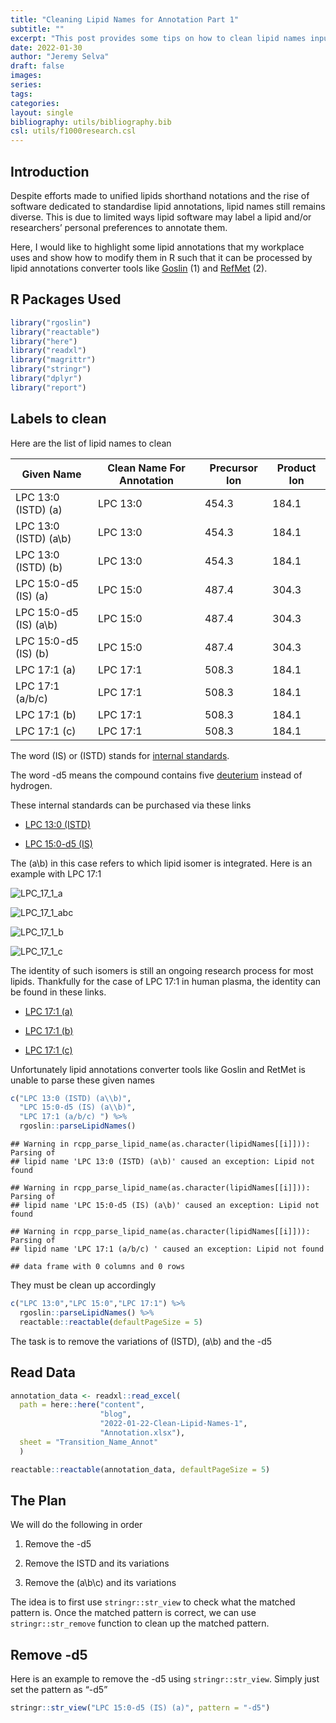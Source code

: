 ```yaml
---
title: "Cleaning Lipid Names for Annotation Part 1"
subtitle: ""
excerpt: "This post provides some tips on how to clean lipid names input suited for some current nomenclature tools using R"
date: 2022-01-30
author: "Jeremy Selva"
draft: false
images:
series:
tags:
categories:
layout: single
bibliography: utils/bibliography.bib
csl: utils/f1000research.csl
---
```


<script src="{{< blogdown/postref >}}index_files/clipboard/clipboard.min.js"></script>
<link href="{{< blogdown/postref >}}index_files/xaringanExtra-clipboard/xaringanExtra-clipboard.css" rel="stylesheet" />
<script src="{{< blogdown/postref >}}index_files/xaringanExtra-clipboard/xaringanExtra-clipboard.js"></script>
<script>window.xaringanExtraClipboard(null, {"button":"<i class=\"fa fa-clipboard\"><\/i> Copy Code","success":"<i class=\"fa fa-check\" style=\"color: #90BE6D\"><\/i> Copied!","error":"Press Ctrl+C to Copy"})</script>
<link href="{{< blogdown/postref >}}index_files/font-awesome/css/all.css" rel="stylesheet" />
<link href="{{< blogdown/postref >}}index_files/font-awesome/css/v4-shims.css" rel="stylesheet" />
<script src="{{< blogdown/postref >}}index_files/core-js/shim.min.js"></script>
<script src="{{< blogdown/postref >}}index_files/react/react.min.js"></script>
<script src="{{< blogdown/postref >}}index_files/react/react-dom.min.js"></script>
<script src="{{< blogdown/postref >}}index_files/reactwidget/react-tools.js"></script>
<script src="{{< blogdown/postref >}}index_files/htmlwidgets/htmlwidgets.js"></script>
<script src="{{< blogdown/postref >}}index_files/reactable-binding/reactable.js"></script>
<script src="{{< blogdown/postref >}}index_files/core-js/shim.min.js"></script>
<script src="{{< blogdown/postref >}}index_files/react/react.min.js"></script>
<script src="{{< blogdown/postref >}}index_files/react/react-dom.min.js"></script>
<script src="{{< blogdown/postref >}}index_files/reactwidget/react-tools.js"></script>
<script src="{{< blogdown/postref >}}index_files/htmlwidgets/htmlwidgets.js"></script>
<script src="{{< blogdown/postref >}}index_files/reactable-binding/reactable.js"></script>
<script src="{{< blogdown/postref >}}index_files/htmlwidgets/htmlwidgets.js"></script>
<link href="{{< blogdown/postref >}}index_files/str_view/str_view.css" rel="stylesheet" />
<script src="{{< blogdown/postref >}}index_files/str_view-binding/str_view.js"></script>
<script src="{{< blogdown/postref >}}index_files/htmlwidgets/htmlwidgets.js"></script>
<link href="{{< blogdown/postref >}}index_files/str_view/str_view.css" rel="stylesheet" />
<script src="{{< blogdown/postref >}}index_files/str_view-binding/str_view.js"></script>
<script src="{{< blogdown/postref >}}index_files/htmlwidgets/htmlwidgets.js"></script>
<link href="{{< blogdown/postref >}}index_files/str_view/str_view.css" rel="stylesheet" />
<script src="{{< blogdown/postref >}}index_files/str_view-binding/str_view.js"></script>
<script src="{{< blogdown/postref >}}index_files/htmlwidgets/htmlwidgets.js"></script>
<link href="{{< blogdown/postref >}}index_files/str_view/str_view.css" rel="stylesheet" />
<script src="{{< blogdown/postref >}}index_files/str_view-binding/str_view.js"></script>
<script src="{{< blogdown/postref >}}index_files/htmlwidgets/htmlwidgets.js"></script>
<link href="{{< blogdown/postref >}}index_files/str_view/str_view.css" rel="stylesheet" />
<script src="{{< blogdown/postref >}}index_files/str_view-binding/str_view.js"></script>
<script src="{{< blogdown/postref >}}index_files/htmlwidgets/htmlwidgets.js"></script>
<link href="{{< blogdown/postref >}}index_files/str_view/str_view.css" rel="stylesheet" />
<script src="{{< blogdown/postref >}}index_files/str_view-binding/str_view.js"></script>
<script src="{{< blogdown/postref >}}index_files/htmlwidgets/htmlwidgets.js"></script>
<link href="{{< blogdown/postref >}}index_files/str_view/str_view.css" rel="stylesheet" />
<script src="{{< blogdown/postref >}}index_files/str_view-binding/str_view.js"></script>
<script src="{{< blogdown/postref >}}index_files/htmlwidgets/htmlwidgets.js"></script>
<link href="{{< blogdown/postref >}}index_files/str_view/str_view.css" rel="stylesheet" />
<script src="{{< blogdown/postref >}}index_files/str_view-binding/str_view.js"></script>
<script src="{{< blogdown/postref >}}index_files/htmlwidgets/htmlwidgets.js"></script>
<link href="{{< blogdown/postref >}}index_files/str_view/str_view.css" rel="stylesheet" />
<script src="{{< blogdown/postref >}}index_files/str_view-binding/str_view.js"></script>
<script src="{{< blogdown/postref >}}index_files/htmlwidgets/htmlwidgets.js"></script>
<link href="{{< blogdown/postref >}}index_files/str_view/str_view.css" rel="stylesheet" />
<script src="{{< blogdown/postref >}}index_files/str_view-binding/str_view.js"></script>
<script src="{{< blogdown/postref >}}index_files/htmlwidgets/htmlwidgets.js"></script>
<link href="{{< blogdown/postref >}}index_files/str_view/str_view.css" rel="stylesheet" />
<script src="{{< blogdown/postref >}}index_files/str_view-binding/str_view.js"></script>
<script src="{{< blogdown/postref >}}index_files/htmlwidgets/htmlwidgets.js"></script>
<link href="{{< blogdown/postref >}}index_files/str_view/str_view.css" rel="stylesheet" />
<script src="{{< blogdown/postref >}}index_files/str_view-binding/str_view.js"></script>
<script src="{{< blogdown/postref >}}index_files/htmlwidgets/htmlwidgets.js"></script>
<link href="{{< blogdown/postref >}}index_files/str_view/str_view.css" rel="stylesheet" />
<script src="{{< blogdown/postref >}}index_files/str_view-binding/str_view.js"></script>
<script src="{{< blogdown/postref >}}index_files/htmlwidgets/htmlwidgets.js"></script>
<link href="{{< blogdown/postref >}}index_files/str_view/str_view.css" rel="stylesheet" />
<script src="{{< blogdown/postref >}}index_files/str_view-binding/str_view.js"></script>
<script src="{{< blogdown/postref >}}index_files/core-js/shim.min.js"></script>
<script src="{{< blogdown/postref >}}index_files/react/react.min.js"></script>
<script src="{{< blogdown/postref >}}index_files/react/react-dom.min.js"></script>
<script src="{{< blogdown/postref >}}index_files/reactwidget/react-tools.js"></script>
<script src="{{< blogdown/postref >}}index_files/htmlwidgets/htmlwidgets.js"></script>
<script src="{{< blogdown/postref >}}index_files/reactable-binding/reactable.js"></script>

## Introduction

Despite efforts made to unified lipids shorthand notations and the rise of software dedicated to standardise lipid annotations, lipid names still remains diverse. This is due to limited ways lipid software may label a lipid and/or researchers’ personal preferences to annotate them.

Here, I would like to highlight some lipid annotations that my workplace uses and show how to modify them in R such that it can be processed by lipid annotations converter tools like [Goslin](https://lifs-tools.org/goslin) (1) and [RefMet](https://metabolomicsworkbench.org/databases/refmet/index.php) (2).

## R Packages Used

``` r
library("rgoslin")
library("reactable")
library("here")
library("readxl")
library("magrittr")
library("stringr")
library("dplyr")
library("report")
```

## Labels to clean

Here are the list of lipid names to clean

| Given Name              | Clean Name For Annotation | Precursor Ion | Product Ion |
|-------------------------|---------------------------|---------------|-------------|
| LPC 13:0 (ISTD) (a)     | LPC 13:0                  | 454.3         | 184.1       |
| LPC 13:0 (ISTD) (a\\b)  | LPC 13:0                  | 454.3         | 184.1       |
| LPC 13:0 (ISTD) (b)     | LPC 13:0                  | 454.3         | 184.1       |
| LPC 15:0-d5 (IS) (a)    | LPC 15:0                  | 487.4         | 304.3       |
| LPC 15:0-d5 (IS) (a\\b) | LPC 15:0                  | 487.4         | 304.3       |
| LPC 15:0-d5 (IS) (b)    | LPC 15:0                  | 487.4         | 304.3       |
| LPC 17:1 (a)            | LPC 17:1                  | 508.3         | 184.1       |
| LPC 17:1 (a/b/c)        | LPC 17:1                  | 508.3         | 184.1       |
| LPC 17:1 (b)            | LPC 17:1                  | 508.3         | 184.1       |
| LPC 17:1 (c)            | LPC 17:1                  | 508.3         | 184.1       |

The word (IS) or (ISTD) stands for [internal standards](https://en.wikipedia.org/wiki/Internal_standard).

The word -d5 means the compound contains five [deuterium](https://en.wikipedia.org/wiki/Deuterium) instead of hydrogen.

These internal standards can be purchased via these links

-   [LPC 13:0 (ISTD)](https://avantilipids.com/product/855476)

-   [LPC 15:0-d5 (IS)](https://avantilipids.com/product/870309)

The (a\\b) in this case refers to which lipid isomer is integrated. Here is an example with LPC 17:1

![LPC_17_1\_a](LPC_17_1_a.jpg)

![LPC_17_1\_abc](LPC_17_1_abc.jpg)

![LPC_17_1\_b](LPC_17_1_b.jpg)

![LPC_17_1\_c](LPC_17_1_c.jpg)

The identity of such isomers is still an ongoing research process for most lipids. Thankfully for the case of LPC 17:1 in human plasma, the identity can be found in these links.

-   [LPC 17:1 (a)](https://metabolomics.baker.edu.au/method/mrm/LPC171sn2a)

-   [LPC 17:1 (b)](https://metabolomics.baker.edu.au/method/mrm/LPC171sn1aLPC171sn2b)

-   [LPC 17:1 (c)](https://metabolomics.baker.edu.au/method/mrm/LPC171sn1b)

Unfortunately lipid annotations converter tools like Goslin and RetMet is unable to parse these given names

``` r
c("LPC 13:0 (ISTD) (a\\b)",
  "LPC 15:0-d5 (IS) (a\\b)",
  "LPC 17:1 (a/b/c) ") %>%
  rgoslin::parseLipidNames()
```

    ## Warning in rcpp_parse_lipid_name(as.character(lipidNames[[i]])): Parsing of
    ## lipid name 'LPC 13:0 (ISTD) (a\b)' caused an exception: Lipid not found

    ## Warning in rcpp_parse_lipid_name(as.character(lipidNames[[i]])): Parsing of
    ## lipid name 'LPC 15:0-d5 (IS) (a\b)' caused an exception: Lipid not found

    ## Warning in rcpp_parse_lipid_name(as.character(lipidNames[[i]])): Parsing of
    ## lipid name 'LPC 17:1 (a/b/c) ' caused an exception: Lipid not found

    ## data frame with 0 columns and 0 rows

They must be clean up accordingly

``` r
c("LPC 13:0","LPC 15:0","LPC 17:1") %>%
  rgoslin::parseLipidNames() %>%
  reactable::reactable(defaultPageSize = 5)
```

<div id="htmlwidget-1" class="reactable html-widget" style="width:auto;height:auto;"></div>
<script type="application/json" data-for="htmlwidget-1">{"x":{"tag":{"name":"Reactable","attribs":{"data":{"Normalized.Name":["LPC 13:0","LPC 15:0","LPC 17:1"],"Original.Name":["LPC 13:0","LPC 15:0","LPC 17:1"],"Grammar":["Shorthand2020","Shorthand2020","Shorthand2020"],"Message":["NA","NA","NA"],"Adduct":["NA","NA","NA"],"Adduct.Charge":[0,0,0],"Lipid.Maps.Category":["GP","GP","GP"],"Lipid.Maps.Main.Class":["LPC","LPC","LPC"],"Species.Name":["LPC 13:0","LPC 15:0","LPC 17:1"],"Molecular.Species.Name":["LPC 13:0","LPC 15:0","LPC 17:1"],"Sn.Position.Name":["NA","NA","NA"],"Structure.Defined.Name":["NA","NA","NA"],"Full.Structure.Name":["NA","NA","NA"],"Functional.Class.Abbr":["[LPC]","[LPC]","[LPC]"],"Functional.Class.Synonyms":["[LPC, LysoPC]","[LPC, LysoPC]","[LPC, LysoPC]"],"Level":["MOLECULAR_SPECIES","MOLECULAR_SPECIES","MOLECULAR_SPECIES"],"Total.C":[13,15,17],"Total.OH":[0,0,0],"Total.DB":[0,0,1],"Mass":[453.28553995,481.31684009,507.33249016],"Sum.Formula":["C21H44NO7P","C23H48NO7P","C25H50NO7P"],"FA1.Position":[-1,-1,-1],"FA1.C":[13,15,17],"FA1.OH":[0,0,0],"FA1.DB":[0,0,1],"FA1.Bond.Type":["ESTER","ESTER","ESTER"],"FA1.DB.Positions":["[]","[]","[]"],"FA2.Position":[-1,-1,-1],"FA2.C":[0,0,0],"FA2.OH":[0,0,0],"FA2.DB":[0,0,0],"FA2.Bond.Type":["ESTER","ESTER","ESTER"],"FA2.DB.Positions":["[]","[]","[]"],"LCB.Position":["NA","NA","NA"],"LCB.C":["NA","NA","NA"],"LCB.OH":["NA","NA","NA"],"LCB.DB":["NA","NA","NA"],"LCB.Bond.Type":[null,null,null],"LCB.DB.Positions":[null,null,null],"FA3.Position":["NA","NA","NA"],"FA3.C":["NA","NA","NA"],"FA3.OH":["NA","NA","NA"],"FA3.DB":["NA","NA","NA"],"FA3.Bond.Type":[null,null,null],"FA3.DB.Positions":[null,null,null],"FA4.Position":["NA","NA","NA"],"FA4.C":["NA","NA","NA"],"FA4.OH":["NA","NA","NA"],"FA4.DB":["NA","NA","NA"],"FA4.Bond.Type":[null,null,null],"FA4.DB.Positions":[null,null,null]},"columns":[{"accessor":"Normalized.Name","name":"Normalized.Name","type":"character"},{"accessor":"Original.Name","name":"Original.Name","type":"character"},{"accessor":"Grammar","name":"Grammar","type":"character"},{"accessor":"Message","name":"Message","type":"character"},{"accessor":"Adduct","name":"Adduct","type":"character"},{"accessor":"Adduct.Charge","name":"Adduct.Charge","type":"numeric"},{"accessor":"Lipid.Maps.Category","name":"Lipid.Maps.Category","type":"character"},{"accessor":"Lipid.Maps.Main.Class","name":"Lipid.Maps.Main.Class","type":"character"},{"accessor":"Species.Name","name":"Species.Name","type":"character"},{"accessor":"Molecular.Species.Name","name":"Molecular.Species.Name","type":"character"},{"accessor":"Sn.Position.Name","name":"Sn.Position.Name","type":"character"},{"accessor":"Structure.Defined.Name","name":"Structure.Defined.Name","type":"character"},{"accessor":"Full.Structure.Name","name":"Full.Structure.Name","type":"character"},{"accessor":"Functional.Class.Abbr","name":"Functional.Class.Abbr","type":"character"},{"accessor":"Functional.Class.Synonyms","name":"Functional.Class.Synonyms","type":"character"},{"accessor":"Level","name":"Level","type":"character"},{"accessor":"Total.C","name":"Total.C","type":"numeric"},{"accessor":"Total.OH","name":"Total.OH","type":"numeric"},{"accessor":"Total.DB","name":"Total.DB","type":"numeric"},{"accessor":"Mass","name":"Mass","type":"numeric"},{"accessor":"Sum.Formula","name":"Sum.Formula","type":"character"},{"accessor":"FA1.Position","name":"FA1.Position","type":"numeric"},{"accessor":"FA1.C","name":"FA1.C","type":"numeric"},{"accessor":"FA1.OH","name":"FA1.OH","type":"numeric"},{"accessor":"FA1.DB","name":"FA1.DB","type":"numeric"},{"accessor":"FA1.Bond.Type","name":"FA1.Bond.Type","type":"character"},{"accessor":"FA1.DB.Positions","name":"FA1.DB.Positions","type":"character"},{"accessor":"FA2.Position","name":"FA2.Position","type":"numeric"},{"accessor":"FA2.C","name":"FA2.C","type":"numeric"},{"accessor":"FA2.OH","name":"FA2.OH","type":"numeric"},{"accessor":"FA2.DB","name":"FA2.DB","type":"numeric"},{"accessor":"FA2.Bond.Type","name":"FA2.Bond.Type","type":"character"},{"accessor":"FA2.DB.Positions","name":"FA2.DB.Positions","type":"character"},{"accessor":"LCB.Position","name":"LCB.Position","type":"numeric"},{"accessor":"LCB.C","name":"LCB.C","type":"numeric"},{"accessor":"LCB.OH","name":"LCB.OH","type":"numeric"},{"accessor":"LCB.DB","name":"LCB.DB","type":"numeric"},{"accessor":"LCB.Bond.Type","name":"LCB.Bond.Type","type":"character"},{"accessor":"LCB.DB.Positions","name":"LCB.DB.Positions","type":"character"},{"accessor":"FA3.Position","name":"FA3.Position","type":"numeric"},{"accessor":"FA3.C","name":"FA3.C","type":"numeric"},{"accessor":"FA3.OH","name":"FA3.OH","type":"numeric"},{"accessor":"FA3.DB","name":"FA3.DB","type":"numeric"},{"accessor":"FA3.Bond.Type","name":"FA3.Bond.Type","type":"character"},{"accessor":"FA3.DB.Positions","name":"FA3.DB.Positions","type":"character"},{"accessor":"FA4.Position","name":"FA4.Position","type":"numeric"},{"accessor":"FA4.C","name":"FA4.C","type":"numeric"},{"accessor":"FA4.OH","name":"FA4.OH","type":"numeric"},{"accessor":"FA4.DB","name":"FA4.DB","type":"numeric"},{"accessor":"FA4.Bond.Type","name":"FA4.Bond.Type","type":"character"},{"accessor":"FA4.DB.Positions","name":"FA4.DB.Positions","type":"character"}],"defaultPageSize":5,"paginationType":"numbers","showPageInfo":true,"minRows":1,"dataKey":"d860587c1a9d65d5d8d817bca2df1b24","key":"d860587c1a9d65d5d8d817bca2df1b24"},"children":[]},"class":"reactR_markup"},"evals":[],"jsHooks":[]}</script>

The task is to remove the variations of (ISTD), (a\\b) and the -d5

## Read Data

``` r
annotation_data <- readxl::read_excel(
  path = here::here("content", 
                    "blog",
                    "2022-01-22-Clean-Lipid-Names-1",
                    "Annotation.xlsx"),
  sheet = "Transition_Name_Annot"
  )

reactable::reactable(annotation_data, defaultPageSize = 5)
```

<div id="htmlwidget-2" class="reactable html-widget" style="width:auto;height:auto;"></div>
<script type="application/json" data-for="htmlwidget-2">{"x":{"tag":{"name":"Reactable","attribs":{"data":{"Given Name":["LPC 13:0 (ISTD) (a)","LPC 13:0 (ISTD) (a\\b)","LPC 13:0 (ISTD) (b)","LPC 15:0-d5 (IS) (a)","LPC 15:0-d5 (IS) (a\\b)","LPC 15:0-d5 (IS) (b)","LPC 17:1 (a)","LPC 17:1 (a/b/c)","LPC 17:1 (b)","LPC 17:1 (c)"],"Precursor Ion":[454.3,454.3,454.3,487.4,487.4,487.4,508.3,508.3,508.3,508.3],"Product Ion":[184.1,184.1,184.1,304.3,304.3,304.3,184.1,184.1,184.1,184.1]},"columns":[{"accessor":"Given Name","name":"Given Name","type":"character"},{"accessor":"Precursor Ion","name":"Precursor Ion","type":"numeric"},{"accessor":"Product Ion","name":"Product Ion","type":"numeric"}],"defaultPageSize":5,"paginationType":"numbers","showPageInfo":true,"minRows":1,"dataKey":"e26c2bb649e9fe5d80bb5851114b88c6","key":"e26c2bb649e9fe5d80bb5851114b88c6"},"children":[]},"class":"reactR_markup"},"evals":[],"jsHooks":[]}</script>

## The Plan

We will do the following in order

1.  Remove the -d5

2.  Remove the ISTD and its variations

3.  Remove the (a\\b\\c) and its variations

The idea is to first use `stringr::str_view` to check what the matched pattern is. Once the matched pattern is correct, we can use `stringr::str_remove` function to clean up the matched pattern.

## Remove -d5

Here is an example to remove the -d5 using `stringr::str_view`. Simply just set the pattern as “-d5”

``` r
stringr::str_view("LPC 15:0-d5 (IS) (a)", pattern = "-d5")
```

<div id="htmlwidget-3" style="width:960px;height:100%;" class="str_view html-widget"></div>
<script type="application/json" data-for="htmlwidget-3">{"x":{"html":"<ul>\n  <li>LPC 15:0<span class='match'>-d5<\/span> (IS) (a)<\/li>\n<\/ul>"},"evals":[],"jsHooks":[]}</script>

``` r
stringr::str_remove("LPC 15:0-d5 (IS) (a)", pattern = "-d5")
```

    ## [1] "LPC 15:0 (IS) (a)"

## Remove the ISTD variation

The first challenge is to create a pattern that is able to remove variations of ISTD such as `(ISTD)` and `(IS)`

### Detect the word ISTD

To detect the word ISTD, we can do this in R

``` r
stringr::str_view("LPC 13:0 (ISTD) (a)", pattern = "ISTD")
```

<div id="htmlwidget-4" style="width:960px;height:100%;" class="str_view html-widget"></div>
<script type="application/json" data-for="htmlwidget-4">{"x":{"html":"<ul>\n  <li>LPC 13:0 (<span class='match'>ISTD<\/span>) (a)<\/li>\n<\/ul>"},"evals":[],"jsHooks":[]}</script>

Unfortunately, this will not work with the word IS

``` r
stringr::str_view("LPC 15:0-d5 (IS) (a)", pattern = "ISTD")
```

<div id="htmlwidget-5" style="width:960px;height:100%;" class="str_view html-widget"></div>
<script type="application/json" data-for="htmlwidget-5">{"x":{"html":"<ul>\n  <li>LPC 15:0-d5 (IS) (a)<\/li>\n<\/ul>"},"evals":[],"jsHooks":[]}</script>

Alternatively to detect the word IS, we can do this in R

``` r
stringr::str_view("LPC 15:0-d5 (IS) (a)", pattern = "IS")
```

<div id="htmlwidget-6" style="width:960px;height:100%;" class="str_view html-widget"></div>
<script type="application/json" data-for="htmlwidget-6">{"x":{"html":"<ul>\n  <li>LPC 15:0-d5 (<span class='match'>IS<\/span>) (a)<\/li>\n<\/ul>"},"evals":[],"jsHooks":[]}</script>

This time, this will not work with the word ISTD

``` r
stringr::str_view("LPC 13:0 (ISTD) (a)", pattern = "IS")
```

<div id="htmlwidget-7" style="width:960px;height:100%;" class="str_view html-widget"></div>
<script type="application/json" data-for="htmlwidget-7">{"x":{"html":"<ul>\n  <li>LPC 13:0 (<span class='match'>IS<\/span>TD) (a)<\/li>\n<\/ul>"},"evals":[],"jsHooks":[]}</script>

To detect words of the form IS and ISTD, we can make use of the fact that the group “TD” in “ISTD” appear zero or one time. Referring to the cheat sheet of `stringr`, we can make use of parentheses to create a group.

Hence, adding the group to the existing pattern, we have the form `IS(TD)`.

Next, we inform `stringr` that the group `(TD)` can appear zero or one time. Referring to the cheat sheet of `stringr`, we can make use of the `?` symbol

This give our updated pattern to `IS(TD)?`

Putting this to our existing list of words, we have

``` r
stringr::str_view(annotation_data$`Given Name`, pattern = "IS(TD)?")
```

<div id="htmlwidget-8" style="width:960px;height:100%;" class="str_view html-widget"></div>
<script type="application/json" data-for="htmlwidget-8">{"x":{"html":"<ul>\n  <li>LPC 13:0 (<span class='match'>ISTD<\/span>) (a)<\/li>\n  <li>LPC 13:0 (<span class='match'>ISTD<\/span>) (a\\b)<\/li>\n  <li>LPC 13:0 (<span class='match'>ISTD<\/span>) (b)<\/li>\n  <li>LPC 15:0-d5 (<span class='match'>IS<\/span>) (a)<\/li>\n  <li>LPC 15:0-d5 (<span class='match'>IS<\/span>) (a\\b)<\/li>\n  <li>LPC 15:0-d5 (<span class='match'>IS<\/span>) (b)<\/li>\n  <li>LPC 17:1 (a)<\/li>\n  <li>LPC 17:1 (a/b/c)<\/li>\n  <li>LPC 17:1 (b)<\/li>\n  <li>LPC 17:1 (c)<\/li>\n<\/ul>"},"evals":[],"jsHooks":[]}</script>

### Detect Parenthesis

The way to detect `(` and `)` is unfortunately not as simple as `stringr::str_view_all("LPC 13:0 (ISTD) (a)", pattern = "(")`, giving rise to this error message.

``` r
stringr::str_view_all("LPC 13:0 (ISTD) (a)", pattern = "(")
```

    ## Error in stri_locate_all_regex(string, pattern, omit_no_match = TRUE, : Incorrectly nested parentheses in regex pattern. (U_REGEX_MISMATCHED_PAREN, context=`(`)

This is because `(` and `)` fall under a group called “meta characters” that have other functions in regular expression. In fact, we have just explained what it does earlier which is to group characters together.

To inform that we want to search for the pattern `(` and `)` explicitly. We need to add two escape character `\\` as indicated in the stringr cheat sheet.

![parenthesis](parenthesis.jpg)

``` r
stringr::str_view_all("LPC 13:0 (ISTD) (a)", pattern = "\\(")
```

<div id="htmlwidget-9" style="width:960px;height:100%;" class="str_view html-widget"></div>
<script type="application/json" data-for="htmlwidget-9">{"x":{"html":"<ul>\n  <li>LPC 13:0 <span class='match'>(<\/span>ISTD) <span class='match'>(<\/span>a)<\/li>\n<\/ul>"},"evals":[],"jsHooks":[]}</script>

``` r
stringr::str_view_all("LPC 13:0 (ISTD) (a)", pattern = "\\)")
```

<div id="htmlwidget-10" style="width:960px;height:100%;" class="str_view html-widget"></div>
<script type="application/json" data-for="htmlwidget-10">{"x":{"html":"<ul>\n  <li>LPC 13:0 (ISTD<span class='match'>)<\/span> (a<span class='match'>)<\/span><\/li>\n<\/ul>"},"evals":[],"jsHooks":[]}</script>

Putting it all together, we have the pattern `\\(IS(TD)?\\)`

``` r
stringr::str_view_all(annotation_data$`Given Name`, pattern = "\\(IS(TD)?\\)")
```

<div id="htmlwidget-11" style="width:960px;height:100%;" class="str_view html-widget"></div>
<script type="application/json" data-for="htmlwidget-11">{"x":{"html":"<ul>\n  <li>LPC 13:0 <span class='match'>(ISTD)<\/span> (a)<\/li>\n  <li>LPC 13:0 <span class='match'>(ISTD)<\/span> (a\\b)<\/li>\n  <li>LPC 13:0 <span class='match'>(ISTD)<\/span> (b)<\/li>\n  <li>LPC 15:0-d5 <span class='match'>(IS)<\/span> (a)<\/li>\n  <li>LPC 15:0-d5 <span class='match'>(IS)<\/span> (a\\b)<\/li>\n  <li>LPC 15:0-d5 <span class='match'>(IS)<\/span> (b)<\/li>\n  <li>LPC 17:1 (a)<\/li>\n  <li>LPC 17:1 (a/b/c)<\/li>\n  <li>LPC 17:1 (b)<\/li>\n  <li>LPC 17:1 (c)<\/li>\n<\/ul>"},"evals":[],"jsHooks":[]}</script>

## Remove (a\\b\\c) and its variations

The second challenge is to create a pattern to remove variations of (a\\b\\c).

Things that are consistent is that they are written in small letters.

However, the main issue I faced when dealing with this variation

-   The letter does not always start with `a`

-   The list of letters can be separated by `\` or `/`

-   The list can expand indefinitely. For example, it can be

    -   (a\\b\\…\\f)

    -   (b\\d\\f)

Here is what I have done to resolve the above issues.

### Letter does not always start with `a`

To create a pattern that matches small letters from a to z, we can use the square brackets `[` and `]` and hyphen `-` as indicated in the stringr cheat sheet.

![range](range.jpg)

Applying what we have learnt, we have the pattern `\\([a-z]\\)`. The `a-z` means the range from a to z. The square brackets `[` and `]` means one of. Hence `[a-z]` is telling the software to look for one of the letters ranging from a to z.

``` r
stringr::str_view_all(annotation_data$`Given Name`, pattern = "\\([a-z]\\)")
```

<div id="htmlwidget-12" style="width:960px;height:100%;" class="str_view html-widget"></div>
<script type="application/json" data-for="htmlwidget-12">{"x":{"html":"<ul>\n  <li>LPC 13:0 (ISTD) <span class='match'>(a)<\/span><\/li>\n  <li>LPC 13:0 (ISTD) (a\\b)<\/li>\n  <li>LPC 13:0 (ISTD) <span class='match'>(b)<\/span><\/li>\n  <li>LPC 15:0-d5 (IS) <span class='match'>(a)<\/span><\/li>\n  <li>LPC 15:0-d5 (IS) (a\\b)<\/li>\n  <li>LPC 15:0-d5 (IS) <span class='match'>(b)<\/span><\/li>\n  <li>LPC 17:1 <span class='match'>(a)<\/span><\/li>\n  <li>LPC 17:1 (a/b/c)<\/li>\n  <li>LPC 17:1 <span class='match'>(b)<\/span><\/li>\n  <li>LPC 17:1 <span class='match'>(c)<\/span><\/li>\n<\/ul>"},"evals":[],"jsHooks":[]}</script>

### The list of letters can be separated by `\` or `/`

Matching `/` is easy.

``` r
stringr::str_view_all("LPC 17:1 (a/b/c)", pattern = "/")
```

<div id="htmlwidget-13" style="width:960px;height:100%;" class="str_view html-widget"></div>
<script type="application/json" data-for="htmlwidget-13">{"x":{"html":"<ul>\n  <li>LPC 17:1 (a<span class='match'>/<\/span>b<span class='match'>/<\/span>c)<\/li>\n<\/ul>"},"evals":[],"jsHooks":[]}</script>

but not so for `\`

``` r
stringr::str_view_all("LPC 13:0 (ISTD) (a\\b)", pattern = "\\")
```

    ## Error in stri_locate_all_regex(string, pattern, omit_no_match = TRUE, : Unrecognized backslash escape sequence in pattern. (U_REGEX_BAD_ESCAPE_SEQUENCE, context=`\`)

`\` also fall under a group called “meta characters.” Referring to the stringr cheat sheet, to search for the pattern `/` explicitly. We use four escape characters `\\\\`

![backslash](backslash.jpg)

``` r
stringr::str_view_all("LPC 13:0 (ISTD) (a\\b)", pattern = "\\\\")
```

<div id="htmlwidget-14" style="width:960px;height:100%;" class="str_view html-widget"></div>
<script type="application/json" data-for="htmlwidget-14">{"x":{"html":"<ul>\n  <li>LPC 13:0 (ISTD) (a<span class='match'>\\<\/span>b)<\/li>\n<\/ul>"},"evals":[],"jsHooks":[]}</script>

The question now is how do we incorporate “or” into the pattern. Referring again to the stringr cheat sheet, it is `|`

![or](or.jpg)

The pattern therefore is `[\\\\|/]` as we are looking for one of `/` or `\`

``` r
stringr::str_view_all(c("LPC 13:0 (ISTD) (a\\b)", "LPC 17:1 (a/b/c)"), pattern = "[\\\\|/]")
```

<div id="htmlwidget-15" style="width:960px;height:100%;" class="str_view html-widget"></div>
<script type="application/json" data-for="htmlwidget-15">{"x":{"html":"<ul>\n  <li>LPC 13:0 (ISTD) (a<span class='match'>\\<\/span>b)<\/li>\n  <li>LPC 17:1 (a<span class='match'>/<\/span>b<span class='match'>/<\/span>c)<\/li>\n<\/ul>"},"evals":[],"jsHooks":[]}</script>

### List can expand indefinitely

This one is a bit tricky. The pattern (a\\b\\…\\f) and (a/b/c) can be viewed as

(\[some small letter\]`[\ or /][some small letter]`)

where the whole pattern `[\ or /][some small letter]` appears zero or more times.

To add the element of zero or more times, we use the `*` character

![zero_or_more](zero_or_more.jpg)

This gives the pattern `([\\\\|/][a-z])*`. The parenthesis `()` is to ensure the whole pattern `{\ or /}{some small letter}` appears zero or more times.

Putting the three solution altogether, we have the pattern `\\([a-z]([\\\\|/][a-z])*\\)`

``` r
stringr::str_view_all(annotation_data$`Given Name`, pattern = "\\([a-z]([\\\\|/][a-z])*\\)")
```

<div id="htmlwidget-16" style="width:960px;height:100%;" class="str_view html-widget"></div>
<script type="application/json" data-for="htmlwidget-16">{"x":{"html":"<ul>\n  <li>LPC 13:0 (ISTD) <span class='match'>(a)<\/span><\/li>\n  <li>LPC 13:0 (ISTD) <span class='match'>(a\\b)<\/span><\/li>\n  <li>LPC 13:0 (ISTD) <span class='match'>(b)<\/span><\/li>\n  <li>LPC 15:0-d5 (IS) <span class='match'>(a)<\/span><\/li>\n  <li>LPC 15:0-d5 (IS) <span class='match'>(a\\b)<\/span><\/li>\n  <li>LPC 15:0-d5 (IS) <span class='match'>(b)<\/span><\/li>\n  <li>LPC 17:1 <span class='match'>(a)<\/span><\/li>\n  <li>LPC 17:1 <span class='match'>(a/b/c)<\/span><\/li>\n  <li>LPC 17:1 <span class='match'>(b)<\/span><\/li>\n  <li>LPC 17:1 <span class='match'>(c)<\/span><\/li>\n<\/ul>"},"evals":[],"jsHooks":[]}</script>

## Plan Execution

With the three removal plan set, we can clean the transition name as follows.

``` r
Clean_Name <- annotation_data[["Given Name"]] %>%
  stringr::str_remove(pattern = "-d5") %>%
  stringr::str_remove(pattern = "\\(IS(TD)?\\)") %>%
  stringr::str_remove(pattern = "\\([a-z]([\\\\|/][a-z])*\\)") %>%
  stringr::str_trim()

annotation_data %>%
  # Create a new column with the Clean Names
  dplyr::mutate(`Clean Name For Annotation` = Clean_Name) %>%
  # Make Given Name and Clean Name the first two columns
  dplyr::relocate(
    dplyr::any_of(c("Given Name","Clean Name For Annotation"))
    ) %>%
  reactable::reactable(defaultPageSize = 5)
```

<div id="htmlwidget-17" class="reactable html-widget" style="width:auto;height:auto;"></div>
<script type="application/json" data-for="htmlwidget-17">{"x":{"tag":{"name":"Reactable","attribs":{"data":{"Given Name":["LPC 13:0 (ISTD) (a)","LPC 13:0 (ISTD) (a\\b)","LPC 13:0 (ISTD) (b)","LPC 15:0-d5 (IS) (a)","LPC 15:0-d5 (IS) (a\\b)","LPC 15:0-d5 (IS) (b)","LPC 17:1 (a)","LPC 17:1 (a/b/c)","LPC 17:1 (b)","LPC 17:1 (c)"],"Clean Name For Annotation":["LPC 13:0","LPC 13:0","LPC 13:0","LPC 15:0","LPC 15:0","LPC 15:0","LPC 17:1","LPC 17:1","LPC 17:1","LPC 17:1"],"Precursor Ion":[454.3,454.3,454.3,487.4,487.4,487.4,508.3,508.3,508.3,508.3],"Product Ion":[184.1,184.1,184.1,304.3,304.3,304.3,184.1,184.1,184.1,184.1]},"columns":[{"accessor":"Given Name","name":"Given Name","type":"character"},{"accessor":"Clean Name For Annotation","name":"Clean Name For Annotation","type":"character"},{"accessor":"Precursor Ion","name":"Precursor Ion","type":"numeric"},{"accessor":"Product Ion","name":"Product Ion","type":"numeric"}],"defaultPageSize":5,"paginationType":"numbers","showPageInfo":true,"minRows":1,"dataKey":"55f339c5c4c45dcbde21e5ace5a0de73","key":"55f339c5c4c45dcbde21e5ace5a0de73"},"children":[]},"class":"reactR_markup"},"evals":[],"jsHooks":[]}</script>

## Package References

``` r
report::cite_packages(sessionInfo())
```

-   Greg Lin (2020). reactable: Interactive Data Tables Based on ‘React Table.’ R package version 0.2.3. https://CRAN.R-project.org/package=reactable
-   Hadley Wickham (2019). stringr: Simple, Consistent Wrappers for Common String Operations. R package version 1.4.0. https://CRAN.R-project.org/package=stringr
-   Hadley Wickham and Jennifer Bryan (2019). readxl: Read Excel Files. R package version 1.3.1. https://CRAN.R-project.org/package=readxl
-   Hadley Wickham, Romain François, Lionel Henry and Kirill Müller (2021). dplyr: A Grammar of Data Manipulation. R package version 1.0.7. https://CRAN.R-project.org/package=dplyr
-   Kirill Müller (2020). here: A Simpler Way to Find Your Files. R package version 1.0.1. https://CRAN.R-project.org/package=here
-   Makowski, D., Ben-Shachar, M.S., Patil, I. & Lüdecke, D. (2020). Automated Results Reporting as a Practical Tool to Improve Reproducibility and Methodological Best Practices Adoption. CRAN. Available from https://github.com/easystats/report. doi: .
-   Nils Hoffmann and Dominik Kopczynski (2022). rgoslin: Lipid Shorthand Name Parsing and Normalization. R package version 0.99.3. https://github.com/lifs-tools/rgoslin
-   R Core Team (2021). R: A language and environment for statistical computing. R Foundation for Statistical Computing, Vienna, Austria. URL https://www.R-project.org/.
-   Stefan Milton Bache and Hadley Wickham (2022). magrittr: A Forward-Pipe Operator for R. R package version 2.0.2. https://CRAN.R-project.org/package=magrittr

## References

<div id="refs" class="references csl-bib-body">

<div id="ref-GOSLIN" class="csl-entry">

<span class="csl-left-margin">1. </span><span class="csl-right-inline">Kopczynski D, Hoffmann N, Peng B, Ahrends R. Goslin: A grammar of succinct lipid nomenclature. Analytical Chemistry \[Internet\]. 2020;92(16):10957–60. Available from: <https://doi.org/10.1021/acs.analchem.0c01690></span>

</div>

<div id="ref-Fahy2020" class="csl-entry">

<span class="csl-left-margin">2. </span><span class="csl-right-inline">Fahy E, Subramaniam S. RefMet: A reference nomenclature for metabolomics. Nature Methods \[Internet\]. 2020 Dec 1;17(12):1173–4. Available from: <https://doi.org/10.1038/s41592-020-01009-y></span>

</div>

</div>
